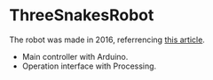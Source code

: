 # ThreeSnakesRobot
The robot was made in 2016, referrencing [this article](https://www.jstage.jst.go.jp/article/sicetr1965/42/5/42_5_520/_pdf).
- Main controller with Arduino.
- Operation interface with Processing.

